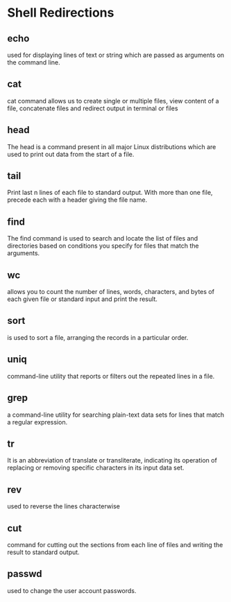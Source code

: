 # Shell Redirections
## echo
used for displaying lines of text or string which are passed as arguments on the command line.
## cat
cat command allows us to create single or multiple files, view content of a file, concatenate files and redirect output in terminal or files
## head
The head is a command present in all major Linux distributions which are used to print out data from the start of a file.
## tail
Print last n lines of each file to standard output. With more than one file, precede each with a header giving the file name.
## find
The find command is used to search and locate the list of files and directories based on conditions you specify for files that match the arguments.
## wc
allows you to count the number of lines, words, characters, and bytes of each given file or standard input and print the result.
## sort
is used to sort a file, arranging the records in a particular order.
## uniq
command-line utility that reports or filters out the repeated lines in a file.
## grep
a command-line utility for searching plain-text data sets for lines that match a regular expression.
## tr
It is an abbreviation of translate or transliterate, indicating its operation of replacing or removing specific characters in its input data set.
## rev
used to reverse the lines characterwise
## cut
command for cutting out the sections from each line of files and writing the result to standard output.
## passwd
used to change the user account passwords.
